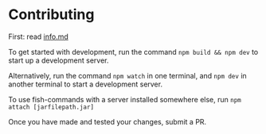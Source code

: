 
# Contributing

First: read [info.md](docs/info.md)

To get started with development, run the command `npm build && npm dev` to start up a development server.

Alternatively, run the command `npm watch` in one terminal, and `npm dev` in another terminal to start a development server.

To use fish-commands with a server installed somewhere else, run `npm attach [jarfilepath.jar]`

Once you have made and tested your changes, submit a PR.
